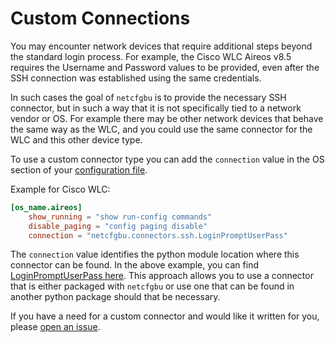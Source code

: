# Custom Connections

You may encounter network devices that require additional steps beyond the
standard login process.  For example, the Cisco WLC Aireos v8.5 requires the
Username and Password values to be provided, even after the SSH connection was
established using the same credentials.

In such cases the goal of `netcfgbu` is to provide the necessary SSH connector,
but in such a way that it is not specifically tied to a network vendor or OS.
For example there may be other network devices that behave the same way as the
WLC, and you could use the same connector for the WLC and this other device
type.

To use a custom connector type you can add the `connection` value in
the OS section of your [configuration file](configuration-file.md).

Example for Cisco WLC:

```toml
[os_name.aireos]
    show_running = "show run-config commands"
    disable_paging = "config paging disable"
    connection = "netcfgbu.connectors.ssh.LoginPromptUserPass"
```

The `connection` value identifies the python module location where this
connector can be found. In the above example, you can find
[LoginPromptUserPass here](../netcfgbu/connectors/ssh.py). This approach
allows you to use a connector that is either packaged with `netcfgbu` or use
one that can be found in another python package should that be necessary.

If you have a need for a custom connector and would like it written for you,
please [open an issue](https://github.com/jeremyschulman/netcfgbu/issues).
